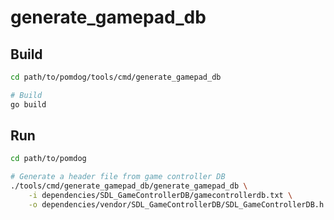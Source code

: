 # generate_gamepad_db

## Build

```sh
cd path/to/pomdog/tools/cmd/generate_gamepad_db

# Build
go build
```

## Run

```sh
cd path/to/pomdog

# Generate a header file from game controller DB
./tools/cmd/generate_gamepad_db/generate_gamepad_db \
    -i dependencies/SDL_GameControllerDB/gamecontrollerdb.txt \
    -o dependencies/vendor/SDL_GameControllerDB/SDL_GameControllerDB.h
```

